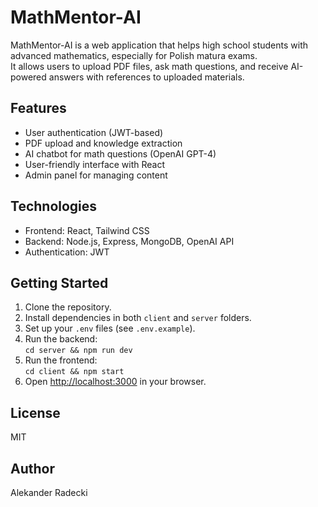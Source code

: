 # MathMentor-AI

MathMentor-AI is a web application that helps high school students with advanced mathematics, especially for Polish matura exams.  
It allows users to upload PDF files, ask math questions, and receive AI-powered answers with references to uploaded materials.

## Features

- User authentication (JWT-based)
- PDF upload and knowledge extraction
- AI chatbot for math questions (OpenAI GPT-4)
- User-friendly interface with React
- Admin panel for managing content

## Technologies

- Frontend: React, Tailwind CSS
- Backend: Node.js, Express, MongoDB, OpenAI API
- Authentication: JWT

## Getting Started

1. Clone the repository.
2. Install dependencies in both `client` and `server` folders.
3. Set up your `.env` files (see `.env.example`).
4. Run the backend:  
   `cd server && npm run dev`
5. Run the frontend:  
   `cd client && npm start`
6. Open [http://localhost:3000](http://localhost:3000) in your browser.

## License

MIT

## Author 

Alekander Radecki
